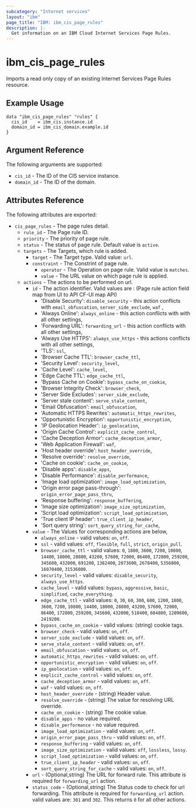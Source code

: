 ```yaml
---
subcategory: "Internet services"
layout: "ibm"
page_title: "IBM: ibm_cis_page_rules"
description: |-
  Get information on an IBM Cloud Internet Services Page Rules.
---
```


# ibm_cis_page_rules

Imports a read only copy of an existing Internet Services Page Rules resource.

## Example Usage

```hcl
data "ibm_cis_page_rules" "rules" {
  cis_id    = ibm_cis.instance.id
  domain_id = ibm_cis_domain.example.id
}
```

## Argument Reference

The following arguments are supported:

- `cis_id` - The ID of the CIS service instance.
- `domain_id` - The ID of the domain.

## Attributes Reference

The following attributes are exported:

- `cis_page_rules` - The page rules detail.
  - `rule_id` - The Page rule ID.
  - `priority` - The priority of page rule.
  - `status` - The status of page rule. Default value is `active`.
  - `targets` - The Targets, which rule is added.
    - `target` - The Target type. Valid value: `url`.
    - `constraint` - The Constrint of page rule.
      - `operator` - The Operation on page rule. Valid value is `matches`.
      - `value` - The URL value on which page rule is applied.
  - `actions` - The actions to be performed on url.
    - `id` - The action identifier. Valid values are : (Page rule action field map from UI to API CF-UI map API)
      - 'Disable Security': `disable_security` - this action conflicts with `email_obfuscation`, `server_side_exclude`, `waf` ,
      - 'Always Online': `always_online` - this action conflicts with with all other settings,
      - 'Forwarding URL': `forwarding_url` - this action conflicts with all other settings,
      - 'Always Use HTTPS': `always_use_https` - this actions conflicts with all other settings,
      - 'TLS': `ssl`,
      - 'Browser Cache TTL': `browser_cache_ttl`,
      - 'Security Level': `security_level`,
      - 'Cache Level': `cache_level`,
      - 'Edge Cache TTL': `edge_cache_ttl`,
      - 'Bypass Cache on Cookie': `bypass_cache_on_cookie`,
      - 'Browser Integrity Check': `browser_check`,
      - 'Server Side Excludes': `server_side_exclude`,
      - 'Server stale content': `serve_stale_content`,
      - 'Email Obfuscation': `email_obfuscation`,
      - 'Automatic HTTPS Rewrites': `automatic_https_rewrites`,
      - 'Opportunistic Encryption': `opportunistic_encryption`,
      - 'IP Geolocation Header': `ip_geolocation`,
      - 'Origin Cache Control': `explicit_cache_control`,
      - 'Cache Deception Armor': `cache_deception_armor`,
      - 'Web Application Firewall': `waf`,
      - 'Host header override': `host_header_override`,
      - 'Resolve override': `resolve_override`,
      - 'Cache on cookie': `cache_on_cookie`,
      - 'Disable apps': `disable_apps`,
      - 'Disable Performance': `disable_performance`,
      - 'Image load optimization': `image_load_optimization`,
      - 'Origin error page pass-through': `origin_error_page_pass_thru`,
      - 'Response buffering': `response_buffering`,
      - 'Image size optimization': `image_size_optimization`,
      - 'Script load optimization': `script_load_optimization`,
      - 'True client IP header': `true_client_ip_header`,
      - 'Sort query string': `sort_query_string_for_cache`,
    - `value` - The Values for corresponding actions are below,
      - `always_online` - valid values: `on`, `off`.
      - `ssl` - valid values: `off`, `flexible`, `full`, `strict`, `origin_pull`.
      - `browser_cache_ttl` - valid values: `0`, `1800`, `3600`, `7200`, `10800`, `14400`, `18000`, `28800`, `43200`, `57600`, `72000`, `86400`, `172800`, `259200`, `345600`, `432000`, `691200`, `1382400`, `2073600`, `2678400`, `5356800`, `16070400`, `31536000`.
      - `security_level` - valid values: `disable_security`, `always_use_https`.
      - `cache_level` - valid values: `bypass`, `aggressive`, `basic`, `simplified`, `cache_everything`.
      - `edge_cache_ttl` - valid values: `0`, `30`, `60`, `300`, `600`, `1200`, `1800`, `3600`, `7200`, `10800`, `14400`, `18000`, `28800`, `43200`, `57600`, `72000`, `86400`, `172800`, `259200`, `345600`, `432000`, `518400`, `604800`, `1209600`, `2419200`.
      - `bypass_cache_on_cookie` - valid values: (string) cookie tags.
      - `browser_check` - valid values: `on`, `off`.
      - `server_side_exclude` - valid values: `on`, `off`.
      - `serve_stale_content` - valid values: `on`, `off`.
      - `email_obfuscation` - valid values: `on`, `off`.
      - `automatic_https_rewrites` - valid values: `on`, `off`.
      - `opportunistic_encryption` - valid values: `on`, `off`.
      - `ip_geolocation` - valid values: `on`, `off`.
      - `explicit_cache_control` - valid values: `on`, `off`.
      - `cache_deception_armor` - valid values: `on`, `off`.
      - `waf` - valid values: `on`, `off`.
      - `host_header_override` - (string) Header value.
      - `resolve_override` - (string) The value for resolving URL override.
      - `cache_on_cookie` - (string) The cookie value.
      - `disable_apps` - no value required.
      - `disable_performance` - no value required.
      - `image_load_optimization` - valid values: `on`, `off`.
      - `origin_error_page_pass_thru` - valid values: `on`, `off`.
      - `response_buffering` - valid values: `on`, `off`.
      - `image_size_optimization` - valid values: `off`, `lossless`, `lossy`.
      - `script_load_optimization` - valid values: `on`, `off`.
      - `true_client_ip_header` - valid values: `on`, `off`.
      - `sort_query_string_for_cache` - valid values: `on`, `off`.
    - `url` - (Optional,string) The URL for forward rule. This attribute is required for `forwarding_url` action.
    - `status_code` - (Optional,string) The Status code to check for url forwarding. This attribute is required for `forwarding_url` action. valid values are: `301` and `302`. This returns `0` for all other actions.
